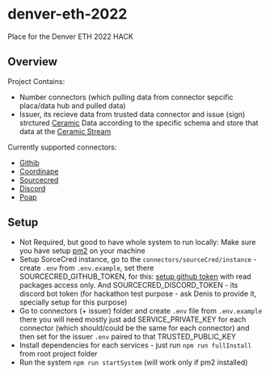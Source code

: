# denver-eth-2022
Place for the Denver ETH 2022 HACK

## Overview

Project Contains:

- Number connectors (which pulling data from connector sepcific placa/data hub <usually take some user auth as input> and pulled data)
- Issuer, its recieve data from trusted data connector and issue (sign) strctured [Ceramic](https://ceramic.network/) Data according to the specific schema and store that data at the [Ceramic Stream](https://developers.ceramic.network/streamtypes/overview/)


Currently supported connectors:

- [Githib](https://github.com/)
- [Coordinape](https://coordinape.com/)
- [Sourcecred](https://sourcecred.io/)
- [Discord](https://discord.com/)
- [Poap](https://poap.xyz/)


## Setup

 - Not Required, but good to have whole system to run locally: Make sure you have setup [pm2](https://www.npmjs.com/package/pm2) on your machine
 - Setup SorceCred instance, go to the `connectors/sourceCred/instance` - create `.env` from `.env.example`, set there SOURCECRED_GITHUB_TOKEN, for this: [setup github token](https://github.com/settings/tokens) with read packages access only. And SOURCECRED_DISCORD_TOKEN - its discord bot token (for hackathon test purpose - ask Denis to provide it, specially setup for this purpose)
 - Go to connectors (+ issuer) folder and create `.env` file from `.env.example` there you will need mostly just add SERVICE_PRIVATE_KEY for each connector (which should/could be the same for each connector) and then set for the issuer `.env` paired to that TRUSTED_PUBLIC_KEY
 - Install dependencies for each services - just run `npm run fullInstall` from root project folder
 - Run the system `npm run startSystem` (will work only if pm2 installed)